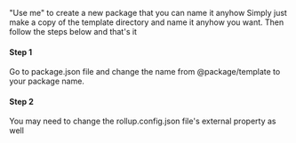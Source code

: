 "Use me" to create a new package that you can name it anyhow
Simply just make a copy of the template directory and name it anyhow you want.
Then follow the steps below and that's it

#### Step 1
Go to package.json file and change the name from @package/template to your package name.

#### Step 2
You may need to change the rollup.config.json file's external property as well
